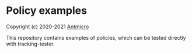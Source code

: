 # Policy examples

Copyright (c) 2020-2021 [Antmicro](https://www.antmicro.com)

This repository contains examples of policies, which can be tested directly with tracking-tester.
